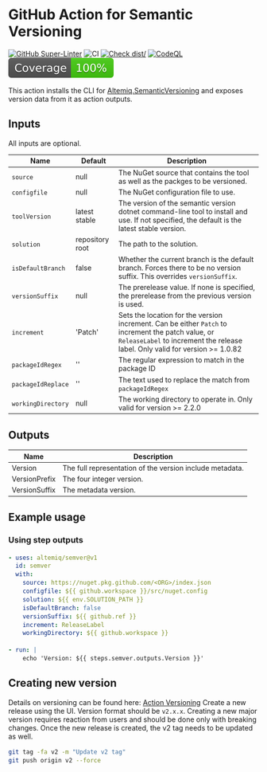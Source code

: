 # GitHub Action for Semantic Versioning

[![GitHub Super-Linter](https://github.com/altemiq/semver/actions/workflows/linter.yml/badge.svg)](https://github.com/super-linter/super-linter)
![CI](https://github.com/altemiq/semver/actions/workflows/ci.yml/badge.svg)
[![Check dist/](https://github.com/altemiq/semver/actions/workflows/check-dist.yml/badge.svg)](https://github.com/actions/typescript-action/actions/workflows/check-dist.yml)
[![CodeQL](https://github.com/altemiq/semver/actions/workflows/codeql-analysis.yml/badge.svg)](https://github.com/actions/typescript-action/actions/workflows/codeql-analysis.yml)
[![Coverage](./badges/coverage.svg)](./badges/coverage.svg)

This action installs the CLI for
[Altemiq.SemanticVersioning](https://github.com/altemiq/nuget-semver) and
exposes version data from it as action outputs.

## Inputs

All inputs are optional.

| Name               | Default         | Description                                                                                                                                                                         |
| ------------------ | --------------- | ----------------------------------------------------------------------------------------------------------------------------------------------------------------------------------- |
| `source`           | null            | The NuGet source that contains the tool as well as the packges to be versioned.                                                                                                     |
| `configfile`       | null            | The NuGet configuration file to use.                                                                                                                                                |
| `toolVersion`      | latest stable   | The version of the semantic version dotnet command-line tool to install and use. If not specified, the default is the latest stable version.                                        |
| `solution`         | repository root | The path to the solution.                                                                                                                                                           |
| `isDefaultBranch`  | false           | Whether the current branch is the default branch. Forces there to be no version suffix. This overrides `versionSuffix`.                                                             |
| `versionSuffix`    | null            | The prerelease value. If none is specified, the prerelease from the previous version is used.                                                                                       |
| `increment`        | 'Patch'         | Sets the location for the version increment. Can be either `Patch` to increment the patch value, or `ReleaseLabel` to increment the release label. Only valid for version >= 1.0.82 |
| `packageIdRegex`   | ''              | The regular expression to match in the package ID                                                                                                                                   |
| `packageIdReplace` | ''              | The text used to replace the match from `packageIdRegex`                                                                                                                            |
| `workingDirectory` | null            | The working directory to operate in. Only valid for version >= 2.2.0                                                                                                                |

## Outputs

| Name          | Description                                              |
| ------------- | -------------------------------------------------------- |
| Version       | The full representation of the version include metadata. |
| VersionPrefix | The four integer version.                                |
| VersionSuffix | The metadata version.                                    |

## Example usage

### Using step outputs

```yaml
- uses: altemiq/semver@v1
  id: semver
  with:
    source: https://nuget.pkg.github.com/<ORG>/index.json
    configfile: ${{ github.workspace }}/src/nuget.config
    solution: ${{ env.SOLUTION_PATH }}
    isDefaultBranch: false
    versionSuffix: ${{ github.ref }}
    increment: ReleaseLabel
    workingDirectory: ${{ github.workspace }}

- run: |
    echo 'Version: ${{ steps.semver.outputs.Version }}'
```

## Creating new version

Details on versioning can be found here:
[Action Versioning](https://github.com/actions/toolkit/blob/main/docs/action-versioning.md)
Create a new release using the UI. Version format should be `v2.x.x`. Creating a
new major version requires reaction from users and should be done only with
breaking changes. Once the new release is created, the v2 tag needs to be
updated as well.

```bash
git tag -fa v2 -m "Update v2 tag"
git push origin v2 --force
```
